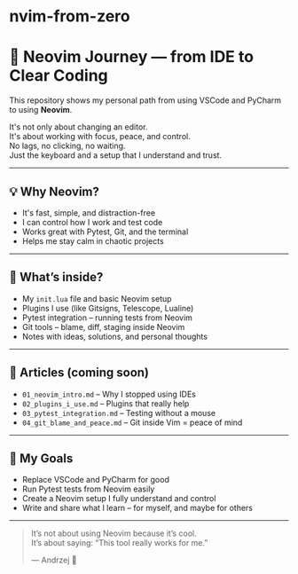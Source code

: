 # nvim-from-zero

# 🧪 Neovim Journey — from IDE to Clear Coding

This repository shows my personal path from using VSCode and PyCharm to using **Neovim**.

It's not only about changing an editor.  
It's about working with focus, peace, and control.  
No lags, no clicking, no waiting.  
Just the keyboard and a setup that I understand and trust.

---

## 💡 Why Neovim?

- It's fast, simple, and distraction-free
- I can control how I work and test code
- Works great with Pytest, Git, and the terminal
- Helps me stay calm in chaotic projects

---

## 🧰 What’s inside?

- My `init.lua` file and basic Neovim setup
- Plugins I use (like Gitsigns, Telescope, Lualine)
- Pytest integration – running tests from Neovim
- Git tools – blame, diff, staging inside Neovim
- Notes with ideas, solutions, and personal thoughts

---

## 📓 Articles (coming soon)

- `01_neovim_intro.md` – Why I stopped using IDEs
- `02_plugins_i_use.md` – Plugins that really help
- `03_pytest_integration.md` – Testing without a mouse
- `04_git_blame_and_peace.md` – Git inside Vim = peace of mind

---

## 🚀 My Goals

- Replace VSCode and PyCharm for good
- Run Pytest tests from Neovim easily
- Create a Neovim setup I fully understand and control
- Write and share what I learn – for myself, and maybe for others

---

> It’s not about using Neovim because it’s cool.  
> It’s about saying: “This tool really works for me.”  
>  
> — Andrzej 🐢

